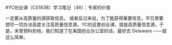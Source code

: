 #﻿YC创业课（CS183B）学习笔记（46）：专家的价值

一定要从高质量的源获取信息。 或者反过来说，为了能获得重要信息，平日里要想尽一切办法高度关注高质量信息源。YC的这套创业课，就是高质量信息源，于是，未曾预料到地，我们知道了在美国创业办公室的话，最好去 Delaware ——就这么简单。

